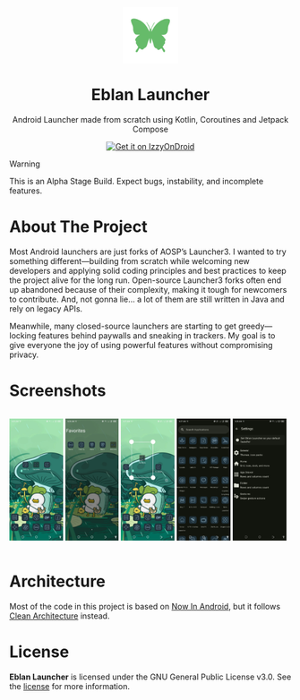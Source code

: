<div align = "center">

<img width="100" src="app/src/main/ic_launcher-playstore.png" alt="Geto" align="center">

# Eblan Launcher

Android Launcher made from scratch using Kotlin, Coroutines and Jetpack Compose

[<img src="https://gitlab.com/IzzyOnDroid/repo/-/raw/master/assets/IzzyOnDroid.png" alt="Get it on IzzyOnDroid" height="80">](https://apt.izzysoft.de/packages/com.eblan.launcher)

</div>

> [!WARNING]
> This is an Alpha Stage Build. Expect bugs, instability, and incomplete features.

# About The Project

Most Android launchers are just forks of AOSP’s Launcher3. I wanted to try something
different—building from scratch while welcoming new developers and applying solid coding principles
and best practices to keep the project alive for the long run. Open-source Launcher3 forks often end
up abandoned because of their complexity, making it tough for newcomers to contribute. And, not
gonna lie… a lot of them are still written in Java and rely on legacy APIs.

Meanwhile, many closed-source launchers are starting to get greedy—locking features behind paywalls
and sneaking in trackers. My goal is to give everyone the joy of using powerful features without
compromising privacy.

# Screenshots

<div style="width:100%; display:flex; justify-content:space-between;">

[<img src="fastlane/metadata/android/en-US/images/phoneScreenshots/1.jpg" width=19% alt="1">](fastlane/metadata/android/en-US/images/phoneScreenshots/1.jpg)
[<img src="fastlane/metadata/android/en-US/images/phoneScreenshots/2.jpg" width=19% alt="2">](fastlane/metadata/android/en-US/images/phoneScreenshots/2.jpg)
[<img src="fastlane/metadata/android/en-US/images/phoneScreenshots/3.jpg" width=19% alt="3">](fastlane/metadata/android/en-US/images/phoneScreenshots/3.jpg)
[<img src="fastlane/metadata/android/en-US/images/phoneScreenshots/4.jpg" width=19% alt="4">](fastlane/metadata/android/en-US/images/phoneScreenshots/4.jpg)
[<img src="fastlane/metadata/android/en-US/images/phoneScreenshots/5.jpg" width=19% alt="5">](fastlane/metadata/android/en-US/images/phoneScreenshots/5.jpg)

</div>

# Architecture

Most of the code in this project is based
on [Now In Android](https://github.com/android/nowinandroid), but it
follows [Clean Architecture](https://blog.cleancoder.com/uncle-bob/2012/08/13/the-clean-architecture.html)
instead.

# License

**Eblan Launcher** is licensed under the GNU General Public License v3.0. See the [license](LICENSE)
for more
information.
